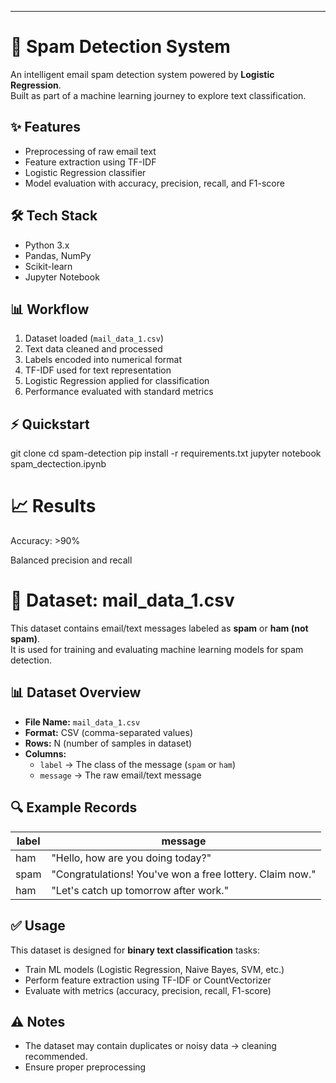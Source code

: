 
---

# 🚀 Spam Detection System

An intelligent email spam detection system powered by **Logistic Regression**.  
Built as part of a machine learning journey to explore text classification.

##  ✨ Features
- Preprocessing of raw email text
- Feature extraction using TF-IDF
- Logistic Regression classifier
- Model evaluation with accuracy, precision, recall, and F1-score

## 🛠 Tech Stack
- Python 3.x
- Pandas, NumPy
- Scikit-learn
- Jupyter Notebook

## 📊 Workflow
1. Dataset loaded (`mail_data_1.csv`)
2. Text data cleaned and processed
3. Labels encoded into numerical format
4. TF-IDF used for text representation
5. Logistic Regression applied for classification
6. Performance evaluated with standard metrics

## ⚡ Quickstart

git clone <repo-url>
cd spam-detection
pip install -r requirements.txt
jupyter notebook spam_dectection.ipynb

# 📈 Results 

Accuracy: >90%

Balanced precision and recall


# 📂 Dataset: mail_data_1.csv

This dataset contains email/text messages labeled as **spam** or **ham (not spam)**.  
It is used for training and evaluating machine learning models for spam detection.

## 📊 Dataset Overview
- **File Name:** `mail_data_1.csv`
- **Format:** CSV (comma-separated values)
- **Rows:** N (number of samples in dataset)
- **Columns:**
  - `label` → The class of the message (`spam` or `ham`)
  - `message` → The raw email/text message

## 🔍 Example Records
| label | message |
|-------|---------|
| ham   | "Hello, how are you doing today?" |
| spam  | "Congratulations! You've won a free lottery. Claim now." |
| ham   | "Let's catch up tomorrow after work." |

## ✅ Usage
This dataset is designed for **binary text classification** tasks:
- Train ML models (Logistic Regression, Naive Bayes, SVM, etc.)
- Perform feature extraction using TF-IDF or CountVectorizer
- Evaluate with metrics (accuracy, precision, recall, F1-score)

## ⚠️ Notes
- The dataset may contain duplicates or noisy data → cleaning recommended.
- Ensure proper preprocessing


